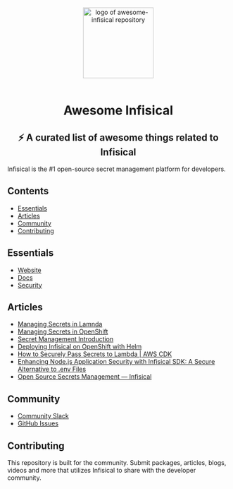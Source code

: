 <p align="center">
  <br>
  <img width="160" src="https://github.com/Infisical/awesome-infisical/assets/78047717/a211c734-0fd0-4226-9dc8-5fd49eacf699" alt="logo of awesome-infisical repository">
  <br>
  <br>
</p>
<h1 align='center'>
  Awesome Infisical
  <br>
</h1>

<h2 align='center'>
  ⚡️ A curated list of awesome things related to Infisical
  <br>
</h2>

Infisical is the #1 open-source secret management platform for developers.


## Contents

- [Essentials](#essentials)
- [Articles](#articles)
- [Community](#community)
- [Contributing](#contributing)


## Essentials

- [Website](https://infisical.com?ref=awesome-github)
- [Docs](https://infisical.com/docs?ref=awesome-github)
- [Security](https://infisical.com/docs/internals/overview)


## Articles

- [Managing Secrets in Lamnda](https://medium.com/@sabaniflorian/how-to-securely-pass-secrets-to-lambda-aws-cdk-186599049262)
- [Managing Secrets in OpenShift](https://xphyr.net/post/infisical_ocp/)
- [Secret Management Introduction](https://hansdev.kr/tech/infisical-introduction/)
- [Deploying Infisical on OpenShift with Helm](https://xphyr.net/post/running_infisical_app_on_ocp/)
- [How to Securely Pass Secrets to Lambda | AWS CDK](https://levelup.gitconnected.com/how-to-securely-pass-secrets-to-lambda-aws-cdk-186599049262)
- [Enhancing Node.js Application Security with Infisical SDK: A Secure Alternative to .env Files](https://www.linkedin.com/pulse/enhancing-nodejs-application-security-infisical-sdk-secure-shanu%3FtrackingId=7P0f5z5STQmvnQDoXPXYgw%253D%253D/)
- [Open Source Secrets Management — Infisical](https://medium.com/sourcescribes/infisical-what-it-does-bc30e1288338)


## Community

- [Community Slack](https://infisical.com/slack)
- [GitHub Issues](https://github.com/Infisical/infisical/issues)

## Contributing

This repository is built for the community. Submit packages, articles, blogs, videos and more that utilizes Infisical to share with the developer community. 
